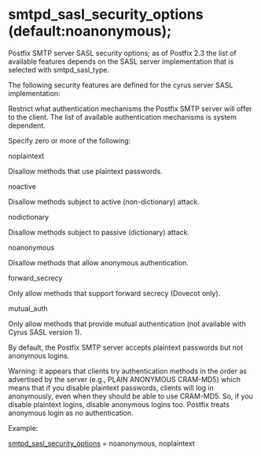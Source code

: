 # smtpd_sasl_security_options (default:noanonymous); 

 Postfix SMTP server SASL security options; as of Postfix 2.3
the list of available
features depends on the SASL server implementation that is selected
with smtpd_sasl_type.  

 The following security features are defined for the cyrus
server SASL implementation: 


Restrict what authentication mechanisms the Postfix SMTP server
will offer to the client.  The list of available authentication
mechanisms is system dependent.



Specify zero or more of the following:




noplaintext

Disallow methods that use plaintext passwords. 

noactive

Disallow methods subject to active (non-dictionary) attack. 

nodictionary

Disallow methods subject to passive (dictionary) attack. 

noanonymous

Disallow methods that allow anonymous authentication. 

forward_secrecy

Only allow methods that support forward secrecy (Dovecot only).


mutual_auth

Only allow methods that provide mutual authentication (not available
with Cyrus SASL version 1). 




By default, the Postfix SMTP server accepts plaintext passwords but
not anonymous logins.



Warning: it appears that clients try authentication methods in the
order as advertised by the server (e.g., PLAIN ANONYMOUS CRAM-MD5)
which means that if you disable plaintext passwords, clients will
log in anonymously, even when they should be able to use CRAM-MD5.
So, if you disable plaintext logins, disable anonymous logins too.
Postfix treats anonymous login as no authentication.



Example:



<a href="postconf.5.html#smtpd_sasl_security_options">smtpd_sasl_security_options</a> = noanonymous, noplaintext




